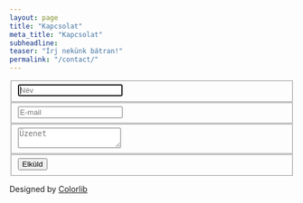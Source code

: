 ```yaml
---
layout: page
title: "Kapcsolat"
meta_title: "Kapcsolat"
subheadline: 
teaser: "Írj nekünk bátran!"
permalink: "/contact/"
---
```


 <div class="container">  
  <form id="contact" action="https://formspree.io/nagyadam40@gmail.com" method="POST" enctype="text/plain">   
    <fieldset>
      <input placeholder="Név" type="text" tabindex="1" name="name" required autofocus>
    </fieldset>
    <fieldset>
      <input placeholder="E-mail" type="email" tabindex="2"  name= "name" required>
    </fieldset>
    <fieldset>
      <textarea placeholder="Üzenet" tabindex="5" name="name"required></textarea>
    </fieldset>
    <fieldset>
      <button name="submit" type="submit" id="contact-submit" data-submit="...Sending">Elküld</button>
    </fieldset>
    <p class="copyright">Designed by <a href="https://colorlib.com" target="_blank" title="Colorlib">Colorlib</a></p>
  </form>
</div>